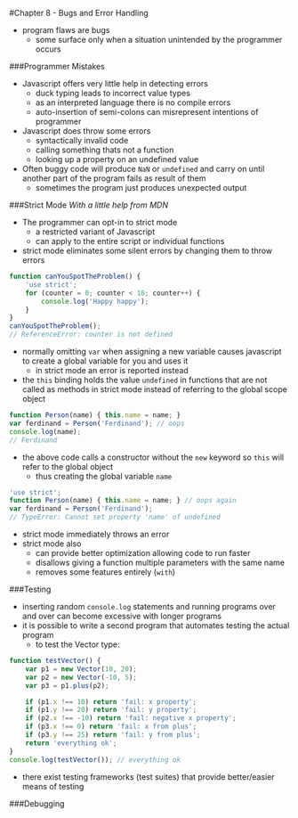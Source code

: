 #Chapter 8 - Bugs and Error Handling

- program flaws are bugs
    - some surface only when a situation unintended by the programmer occurs

###Programmer Mistakes
- Javascript offers very little help in detecting errors
    - duck typing leads to incorrect value types
    - as an interpreted language there is no compile errors
    - auto-insertion of semi-colons can misrepresent intentions of programmer
- Javascript does throw some errors
    - syntactically invalid code
    - calling something thats not a function
    - looking up a property on an undefined value
- Often buggy code will produce ```NaN``` or ```undefined``` and carry on until another part of the program fails as result of them
    - sometimes the program just produces unexpected output

###Strict Mode
*With a little help from MDN*
- The programmer can opt-in to strict mode
    - a restricted variant of Javascript
    - can apply to the entire script or individual functions
- strict mode eliminates some silent errors by changing them to throw errors
```javascript
function canYouSpotTheProblem() {
    'use strict';
    for (counter = 0; counter < 10; counter++) {
        console.log('Happy happy');
    }
}
canYouSpotTheProblem();
// ReferenceError: counter is not defined
```
- normally omitting ```var``` when assigning a new variable causes javascript to create a global variable for you and uses it
    - in strict mode an error is reported instead
- the ```this``` binding holds the value ```undefined``` in functions that are not called as methods in strict mode instead of referring to the global scope object
```javascript
function Person(name) { this.name = name; }
var ferdinand = Person('Ferdinand'); // oops
console.log(name);
// Ferdinand
```
- the above code calls a constructor without the ```new``` keyword so ```this``` will refer to the global object
    - thus creating the global variable ```name```
```javascript
'use strict';
function Person(name) { this.name = name; } // oops again
var ferdinand = Person('Ferdinand');
// TypeError: Cannot set property 'name' of undefined
```
- strict mode immediately throws an error
- strict mode also
    - can provide better optimization allowing code to run faster
    - disallows giving a function multiple parameters with the same name
    - removes some features entirely (```with```)

###Testing
- inserting random ```console.log``` statements and running programs over and over can become excessive with longer programs
- it is possible to write a second program that automates testing the actual program
    - to test the Vector type:
```javascript
function testVector() {
    var p1 = new Vector(10, 20);
    var p2 = new Vector(-10, 5);
    var p3 = p1.plus(p2);

    if (p1.x !== 10) return 'fail: x property';
    if (p1.y !== 20) return 'fail: y property';
    if (p2.x !== -10) return 'fail: negative x property';
    if (p3.x !== 0) return 'fail: x from plus';
    if (p3.y !== 25) return 'fail: y from plus';
    return 'everything ok';
}
console.log(testVector()); // everything ok
```
- there exist testing frameworks (test suites) that provide better/easier means of testing

###Debugging
